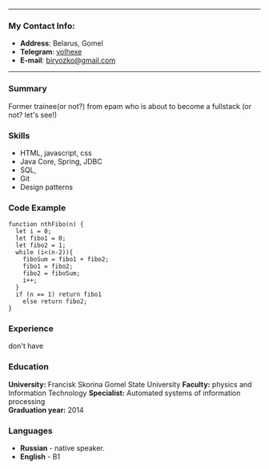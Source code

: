 ******

### My Contact Info:
- **Address**: Belarus, Gomel
- **Telegram**: [volhexe](https://t.me/Volhexe)
- **E-mail**: <biryozko@gmail.com>
*****
### Summary
Former  trainee(or not?) from epam who is about to become a fullstack (or not? let's see!)
### Skills
+ HTML, javascript, css
+ Java Core, Spring, JDBC
+ SQL,
+ Git
+ Design patterns
### Code Example
```
function nthFibo(n) {
  let i = 0;
  let fibo1 = 0;
  let fibo2 = 1;
  while (i<(n-2)){
    fiboSum = fibo1 + fibo2;
    fibo1 = fibo2;
    fibo2 = fiboSum;
    i++;
  }
  if (n == 1) return fibo1
    else return fibo2;
}
```

### Experience
 don't have
### Education
**University:** Francisk Skorina Gomel State University
**Faculty:** physics and Information Technology
**Specialist:** Automated systems of information processing  
**Graduation year:** 2014
### Languages
- **Russian** - native speaker.
- **English** - B1

